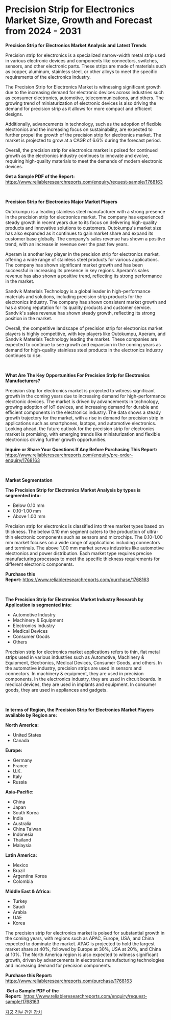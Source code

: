 <p><h1>Precision Strip for Electronics Market Size, Growth and Forecast from 2024 - 2031</h1></p><p><strong>Precision Strip for Electronics Market Analysis and Latest Trends</strong></p>
<p><p>Precision strip for electronics is a specialized narrow-width metal strip used in various electronic devices and components like connectors, switches, sensors, and other electronic parts. These strips are made of materials such as copper, aluminum, stainless steel, or other alloys to meet the specific requirements of the electronics industry.</p><p>The Precision Strip for Electronics Market is witnessing significant growth due to the increasing demand for electronic devices across industries such as consumer electronics, automotive, telecommunications, and others. The growing trend of miniaturization of electronic devices is also driving the demand for precision strip as it allows for more compact and efficient designs.</p><p>Additionally, advancements in technology, such as the adoption of flexible electronics and the increasing focus on sustainability, are expected to further propel the growth of the precision strip for electronics market. The market is projected to grow at a CAGR of 6.6% during the forecast period.</p><p>Overall, the precision strip for electronics market is poised for continued growth as the electronics industry continues to innovate and evolve, requiring high-quality materials to meet the demands of modern electronic devices.</p></p>
<p><strong>Get a Sample PDF of the Report:&nbsp;</strong> <a href="https://www.reliableresearchreports.com/enquiry/request-sample/1768163">https://www.reliableresearchreports.com/enquiry/request-sample/1768163</a></p>
<p>&nbsp;</p>
<p><strong>Precision Strip for Electronics Major Market Players</strong></p>
<p><p>Outokumpu is a leading stainless steel manufacturer with a strong presence in the precision strip for electronics market. The company has experienced steady growth in recent years due to its focus on delivering high-quality products and innovative solutions to customers. Outokumpu's market size has also expanded as it continues to gain market share and expand its customer base globally. The company's sales revenue has shown a positive trend, with an increase in revenue over the past few years.</p><p>Aperam is another key player in the precision strip for electronics market, offering a wide range of stainless steel products for various applications. The company has shown significant market growth and has been successful in increasing its presence in key regions. Aperam's sales revenue has also shown a positive trend, reflecting its strong performance in the market.</p><p>Sandvik Materials Technology is a global leader in high-performance materials and solutions, including precision strip products for the electronics industry. The company has shown consistent market growth and has a strong reputation for its quality products and customer service. Sandvik's sales revenue has shown steady growth, reflecting its strong position in the market.</p><p>Overall, the competitive landscape of precision strip for electronics market players is highly competitive, with key players like Outokumpu, Aperam, and Sandvik Materials Technology leading the market. These companies are expected to continue to see growth and expansion in the coming years as demand for high-quality stainless steel products in the electronics industry continues to rise.</p></p>
<p>&nbsp;</p>
<p><strong>What Are The Key Opportunities For Precision Strip for Electronics Manufacturers?</strong></p>
<p><p>Precision strip for electronics market is projected to witness significant growth in the coming years due to increasing demand for high-performance electronic devices. The market is driven by advancements in technology, growing adoption of IoT devices, and increasing demand for durable and efficient components in the electronics industry. The data shows a steady growth trajectory for the market, with a rise in demand for precision strip in applications such as smartphones, laptops, and automotive electronics. Looking ahead, the future outlook for the precision strip for electronics market is promising, with emerging trends like miniaturization and flexible electronics driving further growth opportunities.</p></p>
<p><strong>Inquire or Share Your Questions If Any Before Purchasing This Report:</strong> <a href="https://www.reliableresearchreports.com/enquiry/pre-order-enquiry/1768163">https://www.reliableresearchreports.com/enquiry/pre-order-enquiry/1768163</a></p>
<p>&nbsp;</p>
<p><strong>Market Segmentation</strong></p>
<p><strong>The Precision Strip for Electronics Market Analysis by types is segmented into:</strong></p>
<p><ul><li>Below 0.10 mm</li><li>0.10-1.00 mm</li><li>Above 1.00 mm</li></ul></p>
<p><p>Precision strip for electronics is classified into three market types based on thickness. The below 0.10 mm segment caters to the production of ultra-thin electronic components such as sensors and microchips. The 0.10-1.00 mm market focuses on a wide range of applications including connectors and terminals. The above 1.00 mm market serves industries like automotive electronics and power distribution. Each market type requires precise manufacturing processes to meet the specific thickness requirements for different electronic components.</p></p>
<p><strong>Purchase this Report:&nbsp;</strong><a href="https://www.reliableresearchreports.com/purchase/1768163">https://www.reliableresearchreports.com/purchase/1768163</a></p>
<p>&nbsp;</p>
<p><strong>The Precision Strip for Electronics Market Industry Research by Application is segmented into:</strong></p>
<p><ul><li>Automotive Industry</li><li>Machinery & Equipment</li><li>Electronics Industry</li><li>Medical Devices</li><li>Consumer Goods</li><li>Others</li></ul></p>
<p><p>Precision strip for electronics market applications refers to thin, flat metal strips used in various industries such as Automotive, Machinery & Equipment, Electronics, Medical Devices, Consumer Goods, and others. In the automotive industry, precision strips are used in sensors and connectors. In machinery & equipment, they are used in precision components. In the electronics industry, they are used in circuit boards. In medical devices, they are used in implants and equipment. In consumer goods, they are used in appliances and gadgets.</p></p>
<p>&nbsp;</p>
<p><strong>In terms of Region, the Precision Strip for Electronics Market Players available by Region are:</strong></p>
<p>
    <p> <strong> North America: </strong>
        <ul>
            <li>United States</li>
            <li>Canada</li>
        </ul>
        </p> 
    <p> <strong> Europe: </strong>
        <ul>
            <li>Germany</li>
            <li>France</li>
            <li>U.K.</li>
            <li>Italy</li>
            <li>Russia</li>
        </ul>
        </p> 
    <p> <strong> Asia-Pacific: </strong>
        <ul>
            <li>China</li>
            <li>Japan</li>
            <li>South Korea</li>
            <li>India</li>
            <li>Australia</li>
            <li>China Taiwan</li>
            <li>Indonesia</li>
            <li>Thailand</li>
            <li>Malaysia</li>
        </ul>
        </p> 
    <p> <strong> Latin America: </strong>
        <ul>
            <li>Mexico</li>
            <li>Brazil</li>
            <li>Argentina Korea</li>
            <li>Colombia</li>
        </ul>
        </p> 
    <p> <strong> Middle East & Africa: </strong>
        <ul>
            <li>Turkey</li>
            <li>Saudi</li>
            <li>Arabia</li>
            <li>UAE</li>
            <li>Korea</li>
        </ul>
    </p>
    </p>
<p><p>The precision strip for electronics market is poised for substantial growth in the coming years, with regions such as APAC, Europe, USA, and China expected to dominate the market. APAC is projected to hold the largest market share at 40%, followed by Europe at 30%, USA at 20%, and China at 10%. The North America region is also expected to witness significant growth, driven by advancements in electronics manufacturing technologies and increasing demand for precision components.</p></p>
<p><strong>Purchase this Report: </strong><a href="https://www.reliableresearchreports.com/purchase/1768163">https://www.reliableresearchreports.com/purchase/1768163</a></p>
<p>&nbsp;<strong>Get a Sample PDF of the Report:&nbsp;&nbsp;</strong><a href="https://www.reliableresearchreports.com/enquiry/request-sample/1768163">https://www.reliableresearchreports.com/enquiry/request-sample/1768163</a></p>
<p><strong></strong></p>
<p><p><a href="https://github.com/vsn7qpua81q/Market-Research-Report-List-1/blob/main/2731735493.md">자궁 경부 견인 장치</a></p></p>